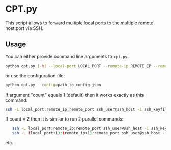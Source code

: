 # CPT.py

This script allows to forward multiple local ports to the multiple remote host:port via SSH.

## Usage

You can either provide command line arguments to `cpt.py`:

```bash
python cpt.py [-h] --local-port LOCAL_PORT --remote-ip REMOTE_IP --remote-port REMOTE_PORT [--count COUNT] --ssh-host SSH_HOST [--ssh-port SSH_PORT] --ssh-user SSH_USER --ssh-keyfile SSH_KEYFILE
```

or use the configuration file:

```bash
python cpt.py --config=path_to_config.json
```

If argument "count" equals 1 (default) then it works exactly as this command:

```bash
ssh -L local_port:remote_ip:remote_port ssh_user@ssh_host -i ssh_keyfile
```

If count = 2 then it is similar to run 2 parallel commands:

```bash
   ssh -L local_port:remote_ip:remote_port ssh_user@ssh_host -i ssh_keyfile
   ssh -L (local_port+1):(remote_ip+1):remote_port ssh_user@ssh_host -i ssh_keyfile
```

 etc.
